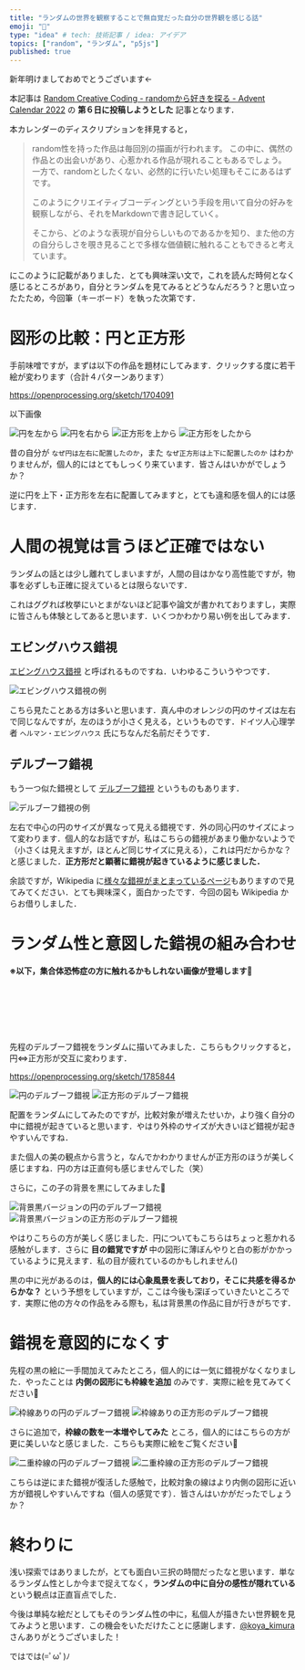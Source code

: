 ```yaml
---
title: "ランダムの世界を観察することで無自覚だった自分の世界観を感じる話"
emoji: "📔"
type: "idea" # tech: 技術記事 / idea: アイデア
topics: ["random", "ランダム", "p5js"]
published: true
---
```


新年明けましておめでとうございます←

本記事は [Random Creative Coding - randomから好きを探る - Advent Calendar 2022](https://qiita.com/advent-calendar/2022/random_creative_coding) の __第６日に投稿しようとした__ 記事となります．

本カレンダーのディスクリプションを拝見すると，

> random性を持った作品は毎回別の描画が行われます。
> この中に、偶然の作品との出会いがあり、心惹かれる作品が現れることもあるでしょう。
> 一方で、randomとしたくない、必然的に行いたい処理もそこにあるはずです。
>
> このようにクリエイティブコーディングという手段を用いて自分の好みを観察しながら、それをMarkdownで書き記していく。
>
> そこから、どのような表現が自分らしいものであるかを知り、また他の方の自分らしさを覗き見ることで多様な価値観に触れることもできると考えています。

にこのように記載がありました．とても興味深い文で，これを読んだ時何となく感じるところがあり，自分とランダムを見てみるとどうなんだろう？と思い立ったたため，今回筆（キーボード）を執った次第です．

# 図形の比較：円と正方形

手前味噌ですが，まずは以下の作品を題材にしてみます．クリックする度に若干絵が変わります（合計４パターンあります）

https://openprocessing.org/sketch/1704091

以下画像

![円を左から](https://storage.googleapis.com/zenn-user-upload/f751d3a65c1d-20230106.png)
![円を右から](https://storage.googleapis.com/zenn-user-upload/298f45f424d1-20230106.png)
![正方形を上から](https://storage.googleapis.com/zenn-user-upload/6a0ccbd7f66f-20230106.png)
![正方形をしたから](https://storage.googleapis.com/zenn-user-upload/6a2214380893-20230106.png)

昔の自分が `なぜ円は左右に配置したのか`，また `なぜ正方形は上下に配置したのか` はわかりませんが，個人的にはとてもしっくり来ています．皆さんはいかがでしょうか？

逆に円を上下・正方形を左右に配置してみますと，とても違和感を個人的には感じます．

# 人間の視覚は言うほど正確ではない

ランダムの話とは少し離れてしまいますが，人間の目はかなり高性能ですが，物事を必ずしも正確に捉えているとは限らないです．

これはググれば枚挙にいとまがないほど記事や論文が書かれておりますし，実際に皆さんも体験としてあると思います．いくつかわかり易い例を出してみます．

## エビングハウス錯視

[エビングハウス錯視](https://ja.wikipedia.org/wiki/エビングハウス錯視) と呼ばれるものですね．いわゆるこういうやつです．

![エビングハウス錯視の例](https://www.benricho.org/Unchiku/Opticalillusion/img/01-Mond-vergleich.1.png)

こちら見たことある方は多いと思います．真ん中のオレンジの円のサイズは左右で同じなんですが，左のほうが小さく見える，というものです．ドイツ人心理学者 `ヘルマン・エビングハウス` 氏にちなんだ名前だそうです．

## デルブーフ錯視

もう一つ似た錯視として [デルブーフ錯視](https://ja.wikipedia.org/wiki/デルブーフ錯視) というものもあります．

![デルブーフ錯視の例](https://upload.wikimedia.org/wikipedia/commons/thumb/7/76/Delboeuf_illusion.svg/440px-Delboeuf_illusion.svg.png)

左右で中心の円のサイズが異なって見える錯視です．外の同心円のサイズによって変わります．個人的なお話ですが，私はこちらの錯視があまり働かないようで（小さくは見えますが，ほとんど同じサイズに見える），これは円だからかな？と感じました．__正方形だと顕著に錯視が起きているように感じました．__


余談ですが，Wikipedia に[様々な錯視がまとまっているページ](https://ja.wikipedia.org/wiki/錯視)もありますので見てみてください．とても興味深く，面白かったです．今回の図も Wikipedia からお借りしました．

# ランダム性と意図した錯視の組み合わせ

__※以下，集合体恐怖症の方に触れるかもしれない画像が登場します🙇__

<br />
<br />
<br />
<br />
<br />

先程のデルブーフ錯視をランダムに描いてみました．こちらもクリックすると，円⇔正方形が交互に変わります．

https://openprocessing.org/sketch/1785844

![円のデルブーフ錯視](https://storage.googleapis.com/zenn-user-upload/406840c309ed-20230106.png)
![正方形のデルブーフ錯視](https://storage.googleapis.com/zenn-user-upload/55f0e009d57b-20230106.png)

配置をランダムにしてみたのですが，比較対象が増えたせいか，より強く自分の中に錯視が起きていると思います．やはり外枠のサイズが大きいほど錯視が起きやすいんですね．

また個人の美の観点から言うと，なんでかわかりませんが正方形のほうが美しく感じますね．円の方は正直何も感じませんでした（笑）

さらに，この子の背景を黒にしてみました💁

![背景黒バージョンの円のデルブーフ錯視](https://storage.googleapis.com/zenn-user-upload/a91100c5b73e-20230106.png)
![背景黒バージョンの正方形のデルブーフ錯視](https://storage.googleapis.com/zenn-user-upload/94dc213db47c-20230106.png)

やはりこちらの方が美しく感じました．円についてもこちらはちょっと惹かれる感触がします．さらに __目の錯覚ですが__ 中の図形に薄ぼんやりと白の影がかかっているように見えます．私の目が疲れているのかもしれません()

黒の中に光があるのは，__個人的には心象風景を表しており，そこに共感を得るからかな？__ という予想をしていますが，ここは今後も深ぼっていきたいところです．実際に他の方々の作品をみる際も，私は背景黒の作品に目が行きがちです．

# 錯視を意図的になくす

先程の黒の絵に一手間加えてみたところ，個人的には一気に錯視がなくなりました．やったことは __内側の図形にも枠線を追加__ のみです．実際に絵を見てみてください💁

![枠線ありの円のデルブーフ錯視](https://storage.googleapis.com/zenn-user-upload/810ec2ba0b8d-20230106.png)
![枠線ありの正方形のデルブーフ錯視](https://storage.googleapis.com/zenn-user-upload/712b3fcecd68-20230106.png)

さらに追加で，__枠線の数を一本増やしてみた__ ところ，個人的にはこちらの方が更に美しいなと感じました．こちらも実際に絵をご覧ください💁

![二重枠線の円のデルブーフ錯視](https://storage.googleapis.com/zenn-user-upload/ecae2a87d273-20230106.png)
![二重枠線の正方形のデルブーフ錯視](https://storage.googleapis.com/zenn-user-upload/b0acacee00b0-20230106.png)

こちらは逆にまた錯視が復活した感触で，比較対象の線はより内側の図形に近い方が錯視しやすいんですね（個人の感覚です）．皆さんはいかがだったでしょうか？

# 終わりに

浅い探索ではありましたが，とても面白い三択の時間だったなと思います．単なるランダム性としか今まで捉えてなく，__ランダムの中に自分の感性が隠れている__ という観点は正直盲点でした．

今後は単純な絵だとしてもそのランダム性の中に，私個人が描きたい世界観を見てみようと思います．この機会をいただけたことに感謝します．[@koya_kimura](https://qiita.com/koya_kimura) さんありがとうございました！

ではでは(=ﾟωﾟ)ﾉ